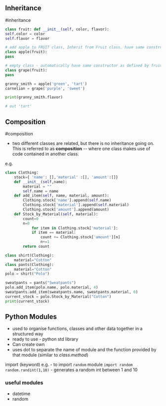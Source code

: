 ## Inheritance
#inheritance

```python
class fruit: def __init__(self, color, flavor): 
self.color = color 
self.flavor = flavor 

# add apple to FRUIT class, Inherit from Fruit class. have same constructors of init. i.e. class within a class
class apple(fruit): 
pass 

# empty class - automatically have same constructor as defined by fruit
class grape(fruit):
pass 

granny_smith = apple('green', 'tart') 
carnelian = grape('purple', 'sweet')

print(granny_smith.flavor)

# out 'tart'
```

## Composition
#composition

- two different classes are related, but there is no inheritance going on. This is referred to as **composition** -- where one class makes use of code contained in another class.

e.g.
```python
class Clothing:
	stock={ 'name': [],'material' :[], 'amount':[]}
	def __init__(self,name):
		material = ""
		self.name = name
	def add_item(self, name, material, amount):
		Clothing.stock['name'].append(self.name)
		Clothing.stock['material'].append(self.material)
		Clothing.stock['amount'].append(amount)
	def Stock_by_Material(self, material):
		count=0
		n=0
			for item in Clothing.stock['material']:
			if item == material:
				count += Clothing.stock['amount'][n]
				n+=1
		return count

class shirt(Clothing):
	material="Cotton"
class pants(Clothing):
	material="Cotton"
polo = shirt("Polo")

sweatpants = pants("Sweatpants")
polo.add_item(polo.name, polo.material, 4)
sweatpants.add_item(sweatpants.name, sweatpants.material, 6)
current_stock = polo.Stock_by_Material("Cotton")
print(current_stock)
```

## Python Modules

- used to organise functions, classes and other data together in a structured way
- ready to use - python std library
- Can create own
- uses dot to separate the name of module and the function provided by that module (similar to *class.method*) 

import (keyword) 
e.g. - to import `random` module
`import random`
`random.randint(1,10)` - generates a random int between 1 and 10

### useful modules
- datetime
- random

